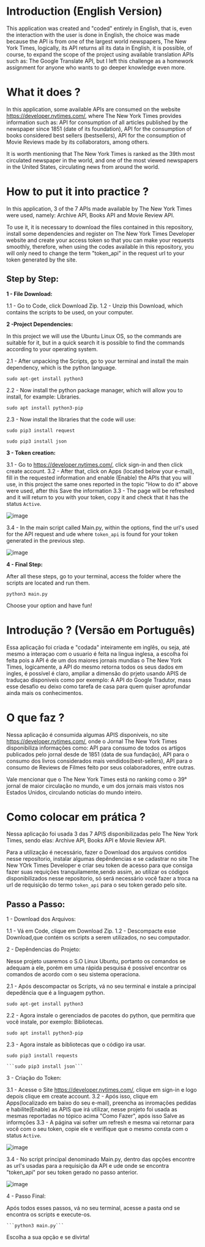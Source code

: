  # Introduction (English Version)
 
This application was created and "coded" entirely in English, that is, even the interaction with the user is done in English, the choice was made because the API is from one of the largest world newspapers, The New York Times, logically, its API returns all its data in English, it is possible, of course, to expand the scope of the project using available translation APIs such as: The Google Translate API, but I left this challenge as a homework assignment for anyone who wants to go deeper knowledge even more.


# What it does ?

In this application, some available APIs are consumed on the website <https://developer.nytimes.com/>, where The New York Times provides information such as: API for consumption of all articles published by the newspaper since 1851 (date of its foundation), API for the consumption of books considered best sellers (bestsellers), API for the consumption of Movie Reviews made by its collaborators, among others.

It is worth mentioning that The New York Times is ranked as the 39th most circulated newspaper in the world, and one of the most viewed newspapers in the United States, circulating news from around the world.

# How to put it into practice ? 

In this application, 3 of the 7 APIs made available by The New York Times were used, namely: Archive API, Books API and Movie Review API.

To use it, it is necessary to download the files contained in this repository, install some dependencies and register on The New York Times Developer website and create your access token so that you can make your requests smoothly, therefore, when using the codes available in this repository, you will only need to change the term "token_api" in the request url to your token generated by the site.

## Step by Step: 

**1 - File Download:**

1.1 - Go to Code, click Download Zip.
1.2 - Unzip this Download, which contains the scripts to be used, on your computer.


**2 -Project Dependencies:**

In this project we will use the Ubuntu Linux OS, so the commands are suitable for it, but in a quick search it is possible to find the commands according to your operating system.

2.1 - After unpacking the Scripts, go to your terminal and install the main dependency, which is the python language.

```sudo apt-get install python3```

2.2 - Now install the python package manager, which will allow you to install, for example: Libraries.

```sudo apt install python3-pip```

2.3 - Now install the libraries that the code will use:

```sudo pip3 install request```

```sudo pip3 install json```


**3 - Token creation:**

3.1 - Go to https://developer.nytimes.com/, click sign-in and then click create account.
3.2 - After that, click on Apps (located below your e-mail), fill in the requested information and enable (Enable) the APIs that you will use, in this project the same ones reported in the topic "How to do it" above were used, after this Save the information
3.3 - The page will be refreshed and it will return to you with your token, copy it and check that it has the status ```Active```.

![image](/Imagens/grafana.png)


 3.4 - In the main script called Main.py, within the options, find the url's used for the API request and ude where ```token_api``` is found for your token generated in the previous step.

![image](/Imagens/grafana.png)


**4 - Final Step:**

After all these steps, go to your terminal, access the folder where the scripts are located and run them.

```python3 main.py```

Choose your option and have fun!




# Introdução ? (Versão em Português)

Essa aplicação foi criada e "codada" inteiramente em inglês, ou seja, até mesmo a interaçao com o usuario é feita na lingua inglesa, a escolha foi feita pois a API é de um dos maiores jornais mundias o The New York Times, logicamente, a API do mesmo retorna todos os seus dados em ingles, é possível é claro, ampliar a dimensão do prjeto usando APIS de traduçao disponiveis como por exemplo: A API do Google Tradutor, mass esse desafio eu deixo como tarefa de casa para quem quiser aprofundar ainda mais os conhecimentos.


# O que faz ? 

Nessa aplicação é consumida algumas APIS disponiveis, no site <https://developer.nytimes.com/>, onde o Jornal The New York Times disponibiliza informações como: API para consumo de todos os artigos publicados pelo jornal desde de 1851 (data de sua fundação), API para o consumo dos livros considerados mais vendidos(best-sellers), API para o consumo de Reviews de Filmes feito por seus colaboradores, entre outras.

Vale mencionar que o The New York Times está no ranking como o 39° jornal de maior circulação no mundo, e um dos jornais mais vistos nos Estados Unidos, circulando noticías do mundo inteiro.

# Como colocar em prática ? 

Nessa aplicação foi usada 3 das 7 APIS disponibilizadas pelo The New York Times, sendo elas: Archive API, Books API e Movie Review API.

Para a utilização é necessário, fazer o Download dos arquivos contidos nesse reposítorio, instalar algumas depêndencias e se cadastrar no site The New YOrk Times Developer e criar seu token de acesso para que consiga fazer suas requições tranquilamente,sendo assim, ao utilizar os códigos disponibilizados nesse repositorio, só será necessário você fazer a troca na url de requisição do termo ```token_api``` para o seu token gerado pelo site.


## Passo a Passo: 

1 - Download dos Arquivos:

1.1 - Vá em Code, clique em Download Zip.
1.2 - Descompacte esse Download,que contém os scripts a serem utilizados, no seu computador.


2 - Depêndencias do Projeto:

Nesse projeto usaremos o S.O Linux Ubuntu, portanto os comandos se adequam a ele, porém em uma rápida pesquisa é possível encontrar os comandos de acordo com o seu sistema operaciona.

2.1 - Após descompactar os Scripts, vá no seu terminal e instale a principal depedência que é a linguagem python.
	
  ```sudo apt-get install python3```

2.2 - Agora instale o gerenciados de pacotes do python, que permitira que você instale, por exemplo: Bibliotecas. 
	
  ```sudo apt install python3-pip```
	
2.3 - Agora instale as bibliotecas que o código ira usar. 
	
  ```sudo pip3 install requests```
	
	```sudo pip3 install json```


3 - Criação do Token: 

3.1 - Acesse o Site https://developer.nytimes.com/, clique em sign-in e logo depois clique em create account.
3.2 - Após isso, clique em Apps(localizado em baixo do seu e-mail), preencha as inromações pedidas e habilite(Enable) as APIS que irá utilizar, nesse projeto foi usada as mesmas reportadas no tópico acima "Como Fazer", após isso Salve as informções
3.3 - A página vai sofrer um refresh e mesma vai retornar para você com o seu token, copie ele e verifique que o mesmo consta com o status ```Active```.

![image](/Imagens/grafana.png)

3.4 - No script principal denominado Main.py, dentro das opções encontre as url's usadas para a requisição da API e ude onde se encontra "token_api" por seu token gerado no passo anterior.

![image](/Imagens/grafana.png)

4 - Passo Final:

Após todos esses passos, vá no seu terminal, acesse a pasta ond se encontra os scripts e execute-os.
	
	```python3 main.py```

Escolha a sua opção e se divirta! 
